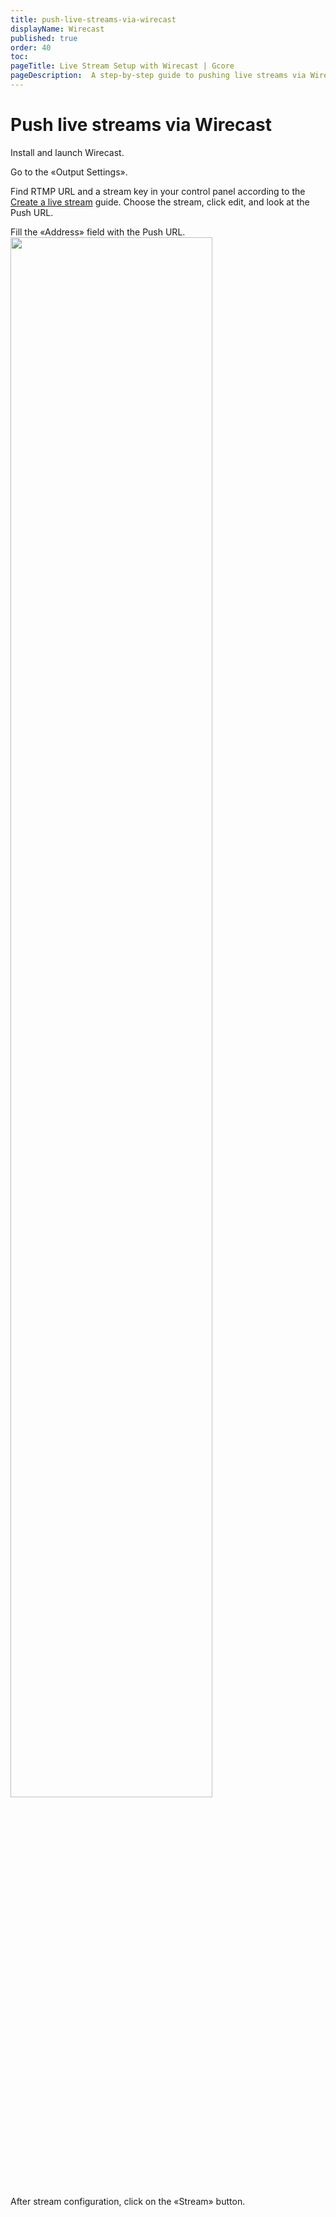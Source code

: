 ```yaml
---
title: push-live-streams-via-wirecast
displayName: Wirecast
published: true
order: 40
toc:
pageTitle: Live Stream Setup with Wirecast | Gcore
pageDescription:  A step-by-step guide to pushing live streams via Wirecast.
---
```

# Push live streams via Wirecast

Install and launch Wirecast.

Go to the «Output Settings».

Find RTMP URL and a stream key in your control panel according to the <a href="https://gcore.com/docs/streaming-platform/live-streaming/create-a-live-stream" target="_blank">Create a live stream</a> guide. Choose the stream, click edit, and look at the Push URL.

Fill the «Address» field with the Push URL. 
 <img src="https://assets.gcore.pro/docs/streaming-platform/live-streaming/push-live-streams-software/push-live-streams-via-wirecast/mceclip0.png" alt="" width="80%">

After stream configuration, click on the «Stream» button.